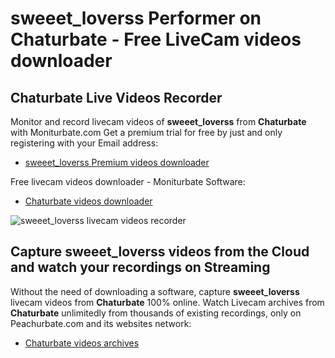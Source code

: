 # sweeet_loverss Performer on Chaturbate - Free LiveCam videos downloader

## Chaturbate Live Videos Recorder

Monitor and record livecam videos of **sweeet_loverss** from **Chaturbate** with Moniturbate.com
Get a premium trial for free by just and only registering with your Email address:
* [sweeet_loverss Premium videos downloader](https://moniturbate.com/request-demo-licence-key.html)

Free livecam videos downloader - Moniturbate Software:
* [Chaturbate videos downloader](https://moniturbate.com/moniturbate-download-software.html)

![sweeet_loverss livecam videos recorder](https://peachurnet.com/templates/moniturbate-software.png)


## Capture sweeet_loverss videos from the Cloud and watch your recordings on Streaming

Without the need of downloading a software, capture **sweeet_loverss** livecam videos from **Chaturbate** 100% online.
Watch Livecam archives from **Chaturbate** unlimitedly from thousands of existing recordings, only on Peachurbate.com and its websites network:
* [Chaturbate videos archives](https://peachurnet.com/)